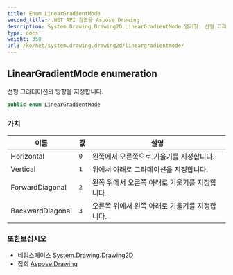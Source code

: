 ```yaml
---
title: Enum LinearGradientMode
second_title: .NET API 참조용 Aspose.Drawing
description: System.Drawing.Drawing2D.LinearGradientMode 열거형. 선형 그라데이션의 방향을 지정합니다.
type: docs
weight: 350
url: /ko/net/system.drawing.drawing2d/lineargradientmode/
---
```

## LinearGradientMode enumeration

선형 그라데이션의 방향을 지정합니다.

```csharp
public enum LinearGradientMode
```

### 가치

| 이름 | 값 | 설명 |
| --- | --- | --- |
| Horizontal | `0` | 왼쪽에서 오른쪽으로 기울기를 지정합니다. |
| Vertical | `1` | 위에서 아래로 그라데이션을 지정합니다. |
| ForwardDiagonal | `2` | 왼쪽 위에서 오른쪽 아래로 기울기를 지정합니다. |
| BackwardDiagonal | `3` | 오른쪽 위에서 왼쪽 아래로 기울기를 지정합니다. |

### 또한보십시오

* 네임스페이스 [System.Drawing.Drawing2D](../../system.drawing.drawing2d/)
* 집회 [Aspose.Drawing](../../)



